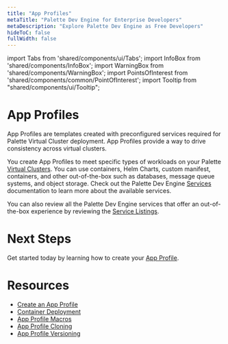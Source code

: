 ```yaml
---
title: "App Profiles"
metaTitle: "Palette Dev Engine for Enterprise Developers"
metaDescription: "Explore Palette Dev Engine as Free Developers"
hideToC: false
fullWidth: false
---
```


import Tabs from 'shared/components/ui/Tabs';
import InfoBox from 'shared/components/InfoBox';
import WarningBox from 'shared/components/WarningBox';
import PointsOfInterest from 'shared/components/common/PointOfInterest';
import Tooltip from "shared/components/ui/Tooltip";



# App Profiles

App Profiles are templates created with preconfigured services required for Palette Virtual Cluster deployment. App Profiles provide a way to drive consistency across virtual clusters. 

You create App Profiles to meet specific types of workloads on your Palette [Virtual Clusters](/devx/palette-virtual-clusters). You can use containers, Helm Charts, custom manifest, containers, and other out-of-the-box such as databases, message queue systems, and object storage. Check out the Palette Dev Engine [Services](/devx/app-profile/services) documentation to learn more about the available services.  

You can also review all the Palette Dev Engine services that offer an out-of-the-box experience by reviewing the [Service Listings](/devx/app-profile/service-listings).

# Next Steps

Get started today by learning how to create your [App Profile](/devx/app-profile/create-app-profile).

# Resources
- [Create an App Profile](/devx/app-profile/create-app-profile)
- [Container Deployment](/devx/app-profile/container-deployment)
- [App Profile Macros](/devx/app-profile/app-profile-macros)
- [App Profile Cloning](/devx/app-profile/app-profile-cloning)
- [App Profile Versioning](/devx/app-profile/versioning-app-profile)

